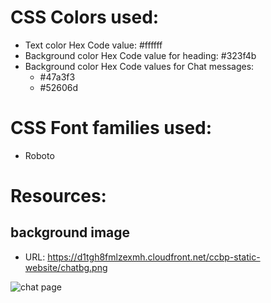 # CSS Colors used:

* Text color Hex Code value: #ffffff
* Background color Hex Code value for heading: #323f4b
* Background color Hex Code values for Chat messages: </br>
  * #47a3f3</br>
  * #52606d

 
# CSS Font families used:

* Roboto
# Resources:
## background image
* URL: https://d1tgh8fmlzexmh.cloudfront.net/ccbp-static-website/chatbg.png




![chat page](https://user-images.githubusercontent.com/99186533/193234335-8142574c-762a-4da0-b07c-00ef92accf6e.png)
